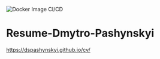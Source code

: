 ![Docker Image CI/CD](https://github.com/dspashynskyi/cv/workflows/CI/badge.svg)

# Resume-Dmytro-Pashynskyi
https://dspashynskyi.github.io/cv/
